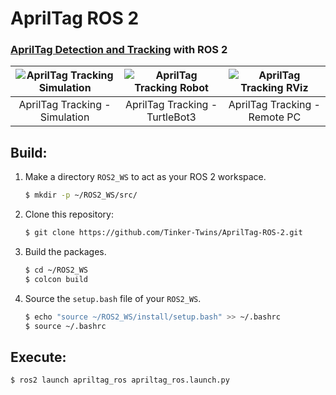 # AprilTag ROS 2
### [AprilTag Detection and Tracking](https://github.com/Tinker-Twins/AprilTag) with ROS 2

| ![AprilTag Tracking Simulation](https://github.com/Tinker-Twins/Autonomy-Science-And-Systems/blob/main/Capstone%20Project/media/apriltag_tracking_sim.gif) | ![AprilTag Tracking Robot](https://github.com/Tinker-Twins/Autonomy-Science-And-Systems/blob/main/Capstone%20Project/media/apriltag_tracking_real_robot.gif) | ![AprilTag Tracking RViz](https://github.com/Tinker-Twins/Autonomy-Science-And-Systems/blob/main/Capstone%20Project/media/apriltag_tracking_real_rviz.gif) |
|:-------------------------------------:|:-----------------------------------------:|:-----------------------------------------:|
| AprilTag Tracking - Simulation | AprilTag Tracking - TurtleBot3 | AprilTag Tracking - Remote PC |

## Build:
1. Make a directory `ROS2_WS` to act as your ROS 2 workspace.
    ```bash
    $ mkdir -p ~/ROS2_WS/src/
    ```
2. Clone this repository:
    ```bash
    $ git clone https://github.com/Tinker-Twins/AprilTag-ROS-2.git
    ```
3. Build the packages.
    ```bash
    $ cd ~/ROS2_WS
    $ colcon build
    ```
4. Source the `setup.bash` file of your `ROS2_WS`.
    ```bash
    $ echo "source ~/ROS2_WS/install/setup.bash" >> ~/.bashrc
    $ source ~/.bashrc
    ```

## Execute:
```bash
$ ros2 launch apriltag_ros apriltag_ros.launch.py
```
